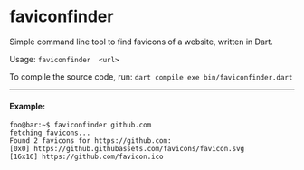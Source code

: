 # faviconfinder

Simple command line tool to find favicons of a website, written in Dart.

Usage: `faviconfinder  <url>`

To compile the source code, run: 
`dart compile exe bin/faviconfinder.dart`

-------
#### Example:
``` console
foo@bar:~$ faviconfinder github.com
fetching favicons...
Found 2 favicons for https://github.com:
[0x0] https://github.githubassets.com/favicons/favicon.svg
[16x16] https://github.com/favicon.ico

```
